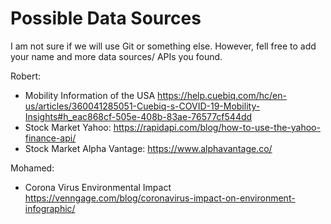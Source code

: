 # Possible Data Sources

I am not sure if we will use Git or something else. However, fell free to add your name and more data sources/ APIs you found.

Robert:

  - Mobility Information of the USA https://help.cuebiq.com/hc/en-us/articles/360041285051-Cuebiq-s-COVID-19-Mobility-Insights#h_eac868cf-505e-408b-83ae-76577cf544dd
  - Stock Market Yahoo: https://rapidapi.com/blog/how-to-use-the-yahoo-finance-api/
  - Stock Market Alpha Vantage: https://www.alphavantage.co/

  
Mohamed:
  - Corona Virus Environmental Impact
  https://venngage.com/blog/coronavirus-impact-on-environment-infographic/
